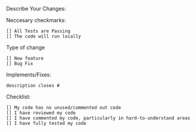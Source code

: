 Describe Your Changes:



Neccesary checkmarks:

    [] All Tests are Passing
    [] The code will run locally

Type of change

    [] New feature
    [] Bug Fix

Implements/Fixes:

    description closes #

Checklist:

    [] My code has no unused/commented out code
    [] I have reviewed my code
    [] I have commented my code, particularly in hard-to-understand areas
    [] I have fully tested my code
